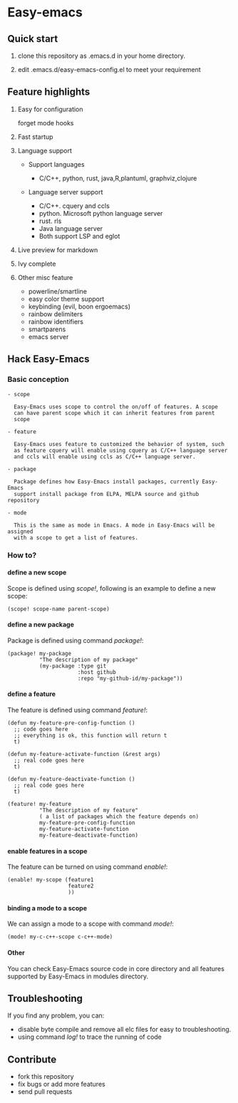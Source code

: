 # Easy-emacs

## Quick start

  1. clone this repository as .emacs.d in your home directory.
  
  2. edit .emacs.d/easy-emacs-config.el to meet your requirement
  
## Feature highlights

  1. Easy for configuration
     
	 forget mode hooks
	 
  2. Fast startup
  
  3. Language support
	 - Support languages
		- C/C++, python, rust, java,R,plantuml, graphviz,clojure
		
	 - Language server support
		- C/C++. cquery and ccls
		- python. Microsoft python language server
		- rust. rls
		- Java language server
		- Both support LSP and eglot
	 
  4. Live preview for markdown
  
  5. Ivy complete
  
  6. Other misc feature 
	 - powerline/smartline
	 - easy color theme support
	 - keybinding (evil, boon ergoemacs)
     - rainbow delimiters
	 - rainbow identifiers
	 - smartparens
	 - emacs server
	 
## Hack Easy-Emacs

### Basic conception

	- scope
	
	  Easy-Emacs uses scope to control the on/off of features. A scope
	  can have parent scope which it can inherit features from parent
	  scope
	  
	- feature
	
	  Easy-Emacs uses feature to customized the behavior of system, such
	  as feature cquery will enable using cquery as C/C++ language server 
	  and ccls will enable using ccls as C/C++ language server.
	  
	- package
	
	  Package defines how Easy-Emacs install packages, currently Easy-Emacs
	  support install package from ELPA, MELPA source and github repository
	  
	- mode
	
	  This is the same as mode in Emacs. A mode in Easy-Emacs will be assigned
	  with a scope to get a list of features.
	  
### How to?

#### define a new scope

Scope is defined using *scope!*, following is an example to define a new scope:

```{elisp}
(scope! scope-name parent-scope)
```

#### define a new package

Package is defined using command *package!*:

```{elisp}
(package! my-package
		  "The description of my package"
		  (my-package :type git
					  :host github
					  :repo "my-github-id/my-package"))
```

#### define a feature

The feature is defined using command *feature!*:

```{elisp}
(defun my-feature-pre-config-function ()
  ;; code goes here
  ;; everything is ok, this function will return t
  t)

(defun my-feature-activate-function (&rest args)
  ;; real code goes here
  t)

(defun my-feature-deactivate-function ()
  ;; real code goes here
  t)

(feature! my-feature
		  "The description of my feature"
		  ( a list of packages which the feature depends on)
		  my-feature-pre-config-function
		  my-feature-activate-function
		  my-feature-deactivate-function)
```

#### enable features in a scope

The feature can be turned on using command *enable!*:

```{elisp}
(enable! my-scope (feature1
				   feature2
				   ))
```
#### binding a mode to a scope

We can assign a mode to a scope with command *mode!*:

```{elisp}
(mode! my-c-c++-scope c-c++-mode)
```

#### Other

You can check Easy-Emacs source code in core directory and all features
supported by Easy-Emacs in modules directory.

## Troubleshooting

If you find any problem, you can:
  - disable byte compile and remove all elc files for easy to troubleshooting.
  - using command *log!* to trace the running of code

## Contribute

  - fork this repository
  - fix bugs or add more features
  - send pull requests
